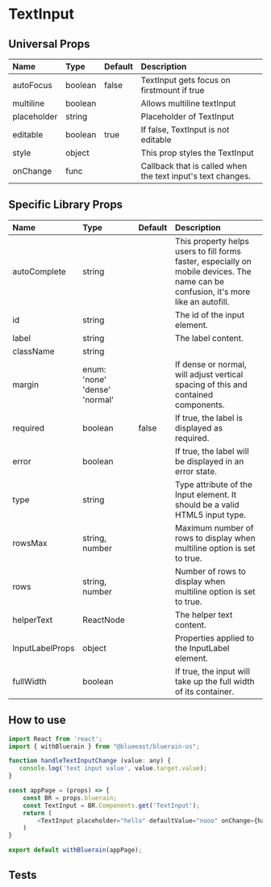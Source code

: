 # TextInput

## Universal Props

| Name | Type | Default | Description |
|:-----|:-----|:--------|:------------|
| autoFocus | boolean | false | TextInput gets focus on firstmount if true |
| multiline | boolean | | Allows multiline textInput |
| placeholder | string | | Placeholder of TextInput |
| editable | boolean |true | If false, TextInput is not editable |
| style | object | | This prop styles the TextInput |
| onChange | func | | Callback that is called when the text input's text changes. |

## Specific Library Props

| Name | Type | Default | Description |
|:-----|:-----|:--------|:------------|
| autoComplete | string |  | This property helps users to fill forms faster, especially on mobile devices. The name can be confusion, it's more like an autofill.  |
| id | string | | The id of the input element. |
| label | string | | The label content.|
| className | string | |  |
| margin | enum: 'none' 'dense' 'normal' | | If dense or normal, will adjust vertical spacing of this and contained components. |
| required | boolean | false | If true, the label is displayed as required. |
| error | boolean | | If true, the label will be displayed in an error state. |
| type | string | | Type attribute of the Input element. It should be a valid HTML5 input type. |
| rowsMax | string, number | | Maximum number of rows to display when multiline option is set to true. |
| rows | string, number | | Number of rows to display when multiline option is set to true. |
| helperText | ReactNode | | The helper text content. |
| InputLabelProps | object | | Properties applied to the InputLabel element. |
| fullWidth | boolean | | If true, the input will take up the full width of its container. |


## How to use

```JavaScript
import React from 'react';
import { withBluerain } from "@blueeast/bluerain-os";

function handleTextInputChange (value: any) {
   console.log('text input value', value.target.value);
}

const appPage = (props) => {
    const BR = props.bluerain;
    const TextInput = BR.Components.get('TextInput');
    return (
        <TextInput placeholder="hello" defaultValue="nooo" onChange={handleTextInputChange} autoComplete="Hello World !!" autoFocus={true} />
    )
}

export default withBluerain(appPage);
```

## Tests

